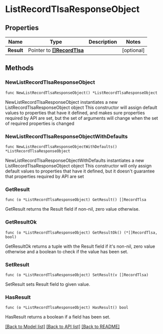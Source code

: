 # ListRecordTlsaResponseObject

## Properties

Name | Type | Description | Notes
------------ | ------------- | ------------- | -------------
**Result** | Pointer to [**[]RecordTlsa**](RecordTlsa.md) |  | [optional] 

## Methods

### NewListRecordTlsaResponseObject

`func NewListRecordTlsaResponseObject() *ListRecordTlsaResponseObject`

NewListRecordTlsaResponseObject instantiates a new ListRecordTlsaResponseObject object
This constructor will assign default values to properties that have it defined,
and makes sure properties required by API are set, but the set of arguments
will change when the set of required properties is changed

### NewListRecordTlsaResponseObjectWithDefaults

`func NewListRecordTlsaResponseObjectWithDefaults() *ListRecordTlsaResponseObject`

NewListRecordTlsaResponseObjectWithDefaults instantiates a new ListRecordTlsaResponseObject object
This constructor will only assign default values to properties that have it defined,
but it doesn't guarantee that properties required by API are set

### GetResult

`func (o *ListRecordTlsaResponseObject) GetResult() []RecordTlsa`

GetResult returns the Result field if non-nil, zero value otherwise.

### GetResultOk

`func (o *ListRecordTlsaResponseObject) GetResultOk() (*[]RecordTlsa, bool)`

GetResultOk returns a tuple with the Result field if it's non-nil, zero value otherwise
and a boolean to check if the value has been set.

### SetResult

`func (o *ListRecordTlsaResponseObject) SetResult(v []RecordTlsa)`

SetResult sets Result field to given value.

### HasResult

`func (o *ListRecordTlsaResponseObject) HasResult() bool`

HasResult returns a boolean if a field has been set.


[[Back to Model list]](../README.md#documentation-for-models) [[Back to API list]](../README.md#documentation-for-api-endpoints) [[Back to README]](../README.md)


